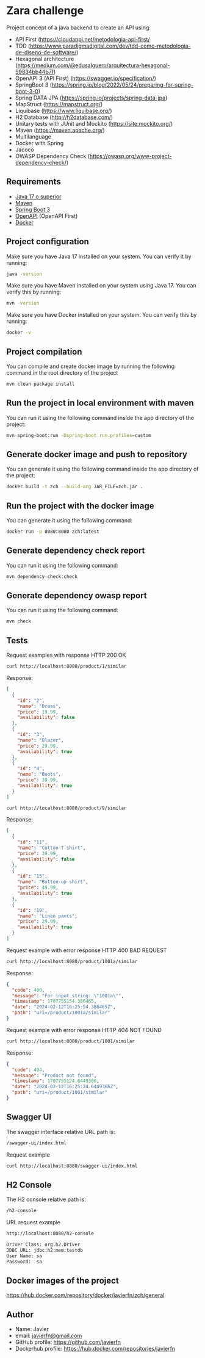# Zara challenge

Project concept of a java backend to create an API using:

- API First (https://cloudappi.net/metodologia-api-first/
- TDD (https://www.paradigmadigital.com/dev/tdd-como-metodologia-de-diseno-de-software/)
- Hexagonal architecture (https://medium.com/@edusalguero/arquitectura-hexagonal-59834bb44b7f)
- OpenAPI 3 (API First) (https://swagger.io/specification/)
- SpringBoot 3 (https://spring.io/blog/2022/05/24/preparing-for-spring-boot-3-0)
- Spring DATA JPA (https://spring.io/projects/spring-data-jpa)
- MapStruct (https://mapstruct.org/)
- Liquibase (https://www.liquibase.org/)
- H2 Database (http://h2database.com/)
- Unitary tests with JUnit and Mockito (https://site.mockito.org/)
- Maven (https://maven.apache.org/)
- Multilanguage
- Docker with Spring
- Jacoco
- OWASP Dependency Check (https://owasp.org/www-project-dependency-check/)

## Requirements

- [Java 17 o superior](https://openjdk.org/projects/jdk/17/)
- [Maven](https://maven.apache.org/)
- [Spring Boot 3](https://spring.io/projects/spring-boot)
- [OpenAPI](https://swagger.io/docs/specification/about/) (OpenAPI First)
- [Docker](https://www.docker.com/)

## Project configuration

Make sure you have Java 17 installed on your system. You can verify it by running:


```bash
java -version
```

Make sure you have Maven installed on your system using Java 17. You can verify this by running:

```bash
mvn -version
```

Make sure you have Docker installed on your system. You can verify this by running:

```bash
docker -v
```

## Project compilation

You can compile and create docker image by running the following command in the root directory of the project

```bash
mvn clean package install
```

## Run the project in local environment with maven

You can run it using the following command inside the app directory of the project:

```bash
mvn spring-boot:run -Dspring-boot.run.profiles=custom
```

## Generate docker image and push to repository

You can generate it using the following command inside the app directory of the project:

```bash
docker build -t zch --build-arg JAR_FILE=zch.jar . 
```

## Run the project with the docker image

You can generate it using the following command:

```bash
docker run -p 8080:8080 zch:latest
```

## Generate dependency check report

You can run it using the following command:

```bash
mvn dependency-check:check
```

## Generate dependency owasp report

You can run it using the following command:

```bash
mvn check
```

## Tests

Request examples with response HTTP 200 OK

```bash
curl http://localhost:8080/product/1/similar
```
Response:
```json
[
  {
    "id": "2",
    "name": "Dress",
    "price": 19.99,
    "availability": false
  },
  {
    "id": "3",
    "name": "Blazer",
    "price": 29.99,
    "availability": true
  },
  {
    "id": "4",
    "name": "Boots",
    "price": 39.99,
    "availability": true
  }
]
```

```bash
curl http://localhost:8080/product/9/similar
```
Response:
```json
[
  {
    "id": "11",
    "name": "Cotton T-shirt",
    "price": 39.99,
    "availability": false
  },
  {
    "id": "15",
    "name": "Button-up shirt",
    "price": 49.99,
    "availability": true
  },
  {
    "id": "19",
    "name": "Linen pants",
    "price": 29.99,
    "availability": true
  }
]
```

Request example with error response HTTP 400 BAD REQUEST

```bash
curl http://localhost:8080/product/1001a/similar
```
Response:
```json
{
  "code": 400,
  "message": "For input string: \"1001a\"",
  "timestamp": 1707755154.386465,
  "date": "2024-02-12T16:25:54.386465Z",
  "path": "uri=/product/1001a/similar"
}
```

Request example with error response HTTP 404 NOT FOUND

```bash
curl http://localhost:8080/product/1001/similar
```

Response:
```json
{
  "code": 404,
  "message": "Product not found",
  "timestamp": 1707755124.6449366,
  "date": "2024-02-12T16:25:24.6449366Z",
  "path": "uri=/product/1001/similar"
}
```

## Swagger UI

The swagger interface relative URL path is:

```bash
/swagger-ui/index.html
```

Request example

```bash
curl http://localhost:8080/swagger-ui/index.html
```

## H2 Console

The H2 console relative path is:

```bash
/h2-console
```

URL request example

```bash
http://localhost:8080/h2-console

Driver Class: org.h2.Driver
JDBC URL: jdbc:h2:mem:testdb
User Name: sa
Password:  sa
```

## Docker images of the project

https://hub.docker.com/repository/docker/javierfn/zch/general


## Author

- Name: Javier
- email: javierfn@gmail.com
- GitHub profile: https://github.com/javierfn
- Dockerhub profile: https://hub.docker.com/repositories/javierfn
